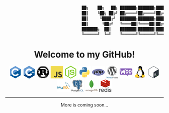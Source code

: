 ```bash
                                  ██╗    ██╗   ██╗ ███████╗███████╗███████╗ ██████╗
                                  ██║    ╚██╗ ██╔╝ ██╔════╝██╔════╝██╔════╝██╔════╝
                                  ██║     ╚████╔╝  ███████╗███████╗█████╗  ██║    
                                  ██║      ╚██╔╝   ╚════██║╚════██║██╔══╝  ██║     
                                  ███████╗  ██║    ███████║███████║███████╗╚██████╗
                                  ╚══════╝  ╚═╝    ╚══════╝╚══════╝╚══════╝ ╚═════╝
```
<h1 align="center">Welcome to my GitHub!</h1>
<div align="center">
<img src="https://github.com/devicons/devicon/blob/master/icons/c/c-original.svg" alt="C" width="40" height="40"/>
<img src="https://github.com/devicons/devicon/blob/master/icons/cplusplus/cplusplus-original.svg" alt="C++" width="40" height="40"/>
<img src="https://github.com/devicons/devicon/blob/master/icons/rust/rust-plain.svg" alt="Rust" width="40" height="40"/>
<img src="https://github.com/devicons/devicon/blob/master/icons/javascript/javascript-original.svg" alt="JavaScript" width="40" height="40"/>
<img src="https://github.com/devicons/devicon/blob/master/icons/nodejs/nodejs-original.svg" alt="NodeJS" width="40" height="40"/>
<img src="https://github.com/devicons/devicon/blob/master/icons/python/python-original.svg" alt="Python" width="40" height="40"/>
<img src="https://github.com/devicons/devicon/blob/master/icons/php/php-original.svg" alt="PHP" width="40" height="40"/>
<img src="https://github.com/devicons/devicon/blob/master/icons/wordpress/wordpress-original.svg" alt="WordPress" width="40" height="40"/> 
<img src="https://github.com/devicons/devicon/blob/master/icons/woocommerce/woocommerce-original.svg" alt="WooCommerce" width="40" height="40"/> 
<img src="https://github.com/devicons/devicon/blob/master/icons/linux/linux-original.svg" alt="Linux" width="40" height="40"/>
<img src="https://github.com/devicons/devicon/blob/master/icons/bash/bash-original.svg" alt="Bash" width="40" height="40"/>
<img src="https://github.com/devicons/devicon/blob/master/icons/mysql/mysql-original-wordmark.svg" alt="MySQL" width="40" height="40"/>
<img src="https://github.com/devicons/devicon/blob/master/icons/postgresql/postgresql-original-wordmark.svg" alt="PostgreSQL" width="40" height="40"/>
<img src="https://github.com/devicons/devicon/blob/master/icons/mongodb/mongodb-original-wordmark.svg" alt="MongoDB" width="40" height="40"/>
<img src="https://github.com/devicons/devicon/blob/master/icons/redis/redis-original-wordmark.svg" alt="Redis" width="40" height="40"/>
</div>
<hr>
<p align="center">More is coming soon...</p>
